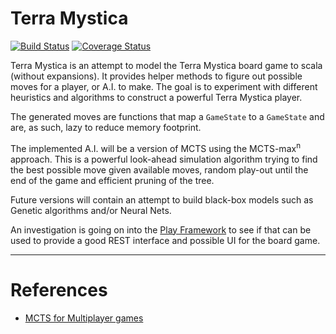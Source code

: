 # Terra Mystica

[![Build Status](https://travis-ci.org/timvancann/terra-mystica.svg?branch=master)](https://travis-ci.org/timvancann/terra-mystica)
[![Coverage Status](https://coveralls.io/repos/github/timvancann/terra-mystica/badge.svg?branch=master)](https://coveralls.io/github/timvancann/terra-mystica?branch=master)


Terra Mystica is an attempt to model the Terra Mystica board game to scala (without expansions). It provides helper methods to figure out possible moves for a player, or A.I. to make. The goal is to experiment with different heuristics and algorithms to construct a powerful Terra Mystica player.

The generated moves are functions that map a `GameState` to a `GameState` and are, as such, lazy to reduce memory footprint.

The implemented A.I. will be a version of MCTS using the MCTS-max<sup>n</sup> approach. This is a powerful look-ahead simulation algorithm trying to find the best possible move given available moves, random play-out until the end of the game and efficient pruning of the tree.

Future versions will contain an attempt to build black-box models such as Genetic algorithms and/or Neural Nets.

An investigation is going on into the [Play Framework](https://www.playframework.com/) to see if that can be used to provide a good REST interface and possible UI for the board game.

---

# References

- [MCTS for Multiplayer games](https://project.dke.maastrichtuniversity.nl/games/files/phd/Nijssen_thesis.pdf)